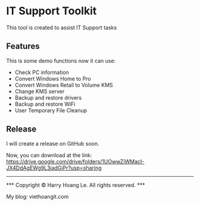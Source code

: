 # IT Support Toolkit

This tool is created to assist IT Support tasks

## Features
This is some demo functions now it can use:
- Check PC information
- Convert Windows Home to Pro
- Convert Windows Retail to Volume KMS
- Change KMS server
- Backup and restore drivers
- Backup and restore WiFi
- User Temporary File Cleanup

## Release
I will create a release on GitHub soon.

Now, you can download at the link:
https://drive.google.com/drive/folders/1UOwwZiWMacI-JX4DdAgEWg9L3jadGiPr?usp=sharing

--------------------------------------------------------------------------------
*** Copyright © Harry Hoang Le. All rights reserved. ***

My blog: viethoangit.com
